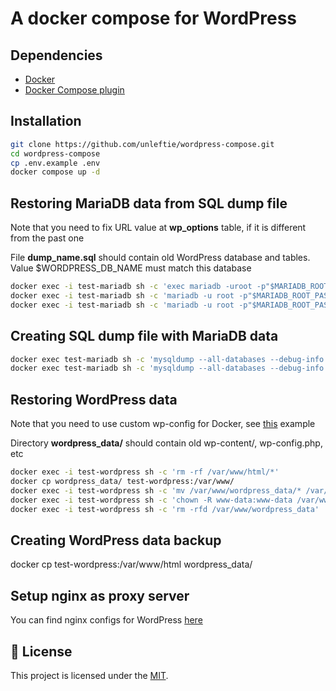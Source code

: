 # A docker compose for WordPress

## Dependencies

- [Docker](https://docs.docker.com/get-docker/)
- [Docker Compose plugin](https://docs.docker.com/compose/install/linux/)

## Installation

```bash
git clone https://github.com/unleftie/wordpress-compose.git
cd wordpress-compose
cp .env.example .env
docker compose up -d
```

## Restoring MariaDB data from SQL dump file

Note that you need to fix URL value at **wp_options** table, if it is different from the past one

File **dump_name.sql** should contain old WordPress database and tables. Value $WORDPRESS_DB_NAME must match this database

```bash
docker exec -i test-mariadb sh -c 'exec mariadb -uroot -p"$MARIADB_ROOT_PASSWORD"' < dump_name.sql
docker exec -i test-mariadb sh -c 'mariadb -u root -p"$MARIADB_ROOT_PASSWORD" -D $MARIADB_DATABASE -e "GRANT ALL PRIVILEGES ON $MARIADB_DATABASE.* TO $MARIADB_USER;"'
docker exec -i test-mariadb sh -c 'mariadb -u root -p"$MARIADB_ROOT_PASSWORD" -D $MARIADB_DATABASE -e "FLUSH PRIVILEGES;"'
```

## Creating SQL dump file with MariaDB data

```bash
docker exec test-mariadb sh -c 'mysqldump --all-databases --debug-info -u root -p"$MARIADB_ROOT_PASSWORD"' > dump_name.sql
docker exec test-mariadb sh -c 'mysqldump --all-databases --debug-info -u root -p"$MARIADB_ROOT_PASSWORD" | gzip' > dump_name_$(date +%H-%M_%m-%d-%y).sql.gz
```

## Restoring WordPress data

Note that you need to use custom wp-config for Docker, see [this](https://github.com/docker-library/wordpress/blob/master/wp-config-docker.php) example

Directory **wordpress_data/** should contain old wp-content/, wp-config.php, etc

```bash
docker exec -i test-wordpress sh -c 'rm -rf /var/www/html/*'
docker cp wordpress_data/ test-wordpress:/var/www/
docker exec -i test-wordpress sh -c 'mv /var/www/wordpress_data/* /var/www/html'
docker exec -i test-wordpress sh -c 'chown -R www-data:www-data /var/www/html'
docker exec -i test-wordpress sh -c 'rm -rfd /var/www/wordpress_data'
```

## Creating WordPress data backup

docker cp test-wordpress:/var/www/html wordpress_data/

## Setup nginx as proxy server

You can find nginx configs for WordPress [here](https://www.digitalocean.com/community/tools/nginx?domains.0.php.wordPressRules=true)

## 📝 License

This project is licensed under the [MIT](LICENSE).
